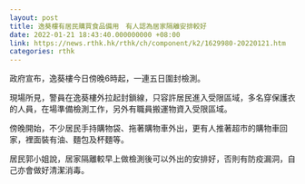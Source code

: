 ```yaml
---
layout: post
title: 逸葵樓有居民購買食品備用　有人認為居家隔離安排較好
date: 2022-01-21 18:43:40.000000000 +08:00
link: https://news.rthk.hk/rthk/ch/component/k2/1629980-20220121.htm
categories: rthk
---
```


政府宣布，逸葵樓今日傍晚6時起，一連五日圍封檢測。

現場所見，警員在逸葵樓外拉起封鎖線，只容許居民進入受限區域，多名穿保護衣的人員，在場準備檢測工作，另外有職員搬運物資入受限區域。

傍晚開始，不少居民手持購物袋、拖著購物車外出，更有人推著超市的購物車回家，裡面裝有油、麵包及杯麵等。

居民郭小姐說，居家隔離較早上做檢測後可以外出的安排好，否則有防疫漏洞，自己亦會做好清潔消毒。
